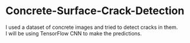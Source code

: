 # Concrete-Surface-Crack-Detection
I used a dataset of concrete images and tried to detect cracks in them.  
I will be using TensorFlow CNN to make the predictions.
